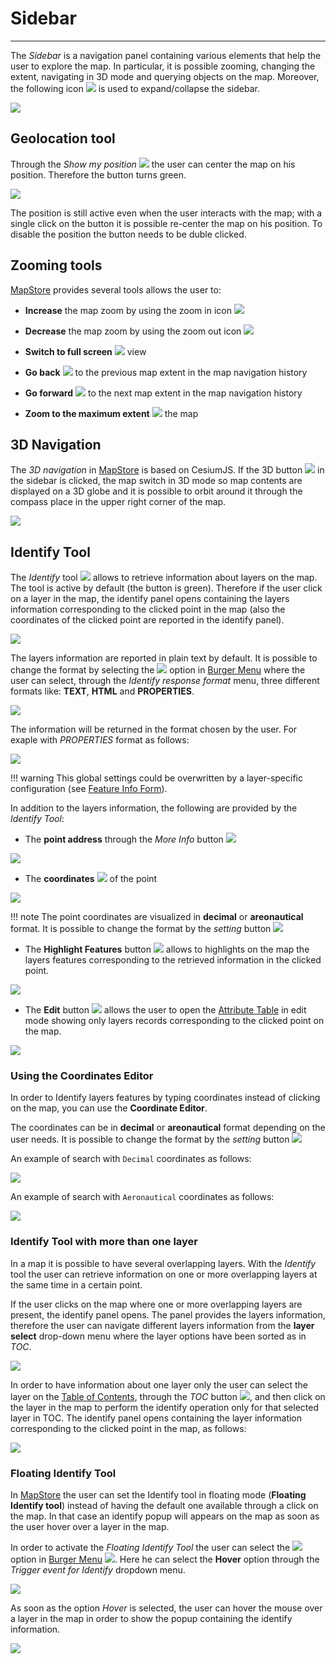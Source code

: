 # Sidebar
*********

The *Sidebar* is a navigation panel containing various elements that help the user to explore the map. In particular, it is possible zooming, changing the extent, navigating in 3D mode and querying objects on the map. 
Moreover, the following icon <img src="../img/button/collapse.jpg" class="ms-docbutton"/> is used to expand/collapse the sidebar.

<img src="../img/side-bar/sidebar.jpg" class="ms-docimage"/>

Geolocation tool
----------------

Through the *Show my position* <img src="../img/button/geolocation.jpg" class="ms-docbutton"/> the user can center the map on his position. Therefore the button turns green. 

<img src="../img/side-bar/position.jpg" class="ms-docimage"/>

The position is still active even when the user interacts with the map; with a single click on the button it is possible re-center the map on his position. 
To disable the position the button needs to be duble clicked. 

Zooming tools
-------------

[MapStore](https://mapstore.geosolutionsgroup.com/mapstore/#/) provides several tools allows the user to:

* **Increase** the map zoom by using the zoom in icon <img src="../img/button/zoom-in.jpg" class="ms-docbutton"/> 

* **Decrease** the map zoom by using the zoom out icon <img src="../img/button/zoom-out.jpg" class="ms-docbutton"/>

* **Switch to full screen**  <img src="../img/button/full-screen.jpg" class="ms-docbutton"/> view

* **Go back** <img src="../img/button/back-extent.jpg" class="ms-docbutton"/> to the previous map extent in the map navigation history

* **Go forward** <img src="../img/button/forward-extent.jpg" class="ms-docbutton"/> to the next map extent in the map navigation history

* **Zoom to the maximum extent** <img src="../img/button/max-extent.jpg" class="ms-docbutton"/> the map

3D Navigation
-------------
The *3D navigation* in [MapStore](https://mapstore.geosolutionsgroup.com/mapstore/#/) is based on CesiumJS. If the 3D button <img src="../img/button/3D-icon.jpg" class="ms-docbutton"/> in the sidebar is clicked, the map switch in 3D mode so map contents are displayed on a 3D globe and it is possible to orbit around it through the compass place in the upper right corner of the map.

<img src="../img/side-bar/3D-mode.jpg" class="ms-docimage"/>

## Identify Tool

The *Identify* tool <img src="../img/button/identify.jpg" class="ms-docbutton"/> allows to retrieve information about layers on the map.
The tool is active by default (the button is green). Therefore if the user click on a layer in the map, the identify panel opens containing the layers information corresponding to the clicked point in the map (also the coordinates of the clicked point are reported in the identify panel).

<img src="../img/side-bar/identify-tool.jpg" class="ms-docimage"/>

The layers information are reported in plain text by default. It is possible to change the format by selecting the <img src="../img/button/setting_button.jpg" class="ms-docbutton"/> option in [Burger Menu](menu-bar.md#burger-menu) where the user can select, through the *Identify response format* menu, three different formats like: **TEXT**, **HTML** and **PROPERTIES**.

<img src="../img/side-bar/format-options.jpg" class="ms-docimage" style="max-width:400px;"/>

The information will be returned in the format chosen by the user. For exaple with *PROPERTIES* format as follows:

<img src="../img/side-bar/format_example.jpg" class="ms-docimage"/>

!!! warning
    This global settings could be overwritten by a layer-specific configuration (see [Feature Info Form](layer-settings.md#feature-info-form)).


In addition to the layers information, the following are provided by the *Identify Tool*: 

* The **point address**  through the *More Info* button  <img src="../img/button/more_info_icon.jpg" class="ms-docbutton"/>

<img src="../img/side-bar/more-info.jpg" class="ms-docimage"/>

* The **coordinates** <img src="../img/button/coordinates_editor_icon.jpg" class="ms-docbutton"/> of the point

<img src="../img/side-bar/coordinate.jpg" class="ms-docimage"/>

!!! note
    The point coordinates are visualized in **decimal** or **areonautical** format. It is possible to change the format by the *setting* button <img src="../img/button/gear_icon.jpg" class="ms-docbutton" style="max-heigth:50px;"/> 

* The **Highlight Features** button <img src="../img/button/highlight_features_icon.jpg" class="ms-docbutton"/> allows to highlights on the map the layers features corresponding to the retrieved information in the clicked point.

<img src="../img/side-bar/hightlight-point1.gif" class="ms-docimage"/>

* The **Edit** button <img src="../img/button/edit_button.jpg" class="ms-docbutton"/> allows the user to open the [Attribute Table](attributes-table.md)  in edit mode showing only layers records corresponding to the clicked point on the map. 

<img src="../img/side-bar/edit_identify.gif" class="ms-docimage"/>

### Using the Coordinates Editor

In order to Identify layers features by typing coordinates instead of clicking on the map, you can use the **Coordinate Editor**. 

The coordinates can be in **decimal** or **areonautical** format depending on the user needs. It is possible to change the format by the *setting* button <img src="../img/button/gear_icon.jpg" class="ms-docbutton" style="max-heigth:50px;"/> 

An example of search with `Decimal` coordinates as follows:

<img src="../img/side-bar/decimal-ex.gif" class="ms-docimage"  />

An example of search with `Aeronautical` coordinates as follows:

<img src="../img/side-bar/areonautical-ex.gif" class="ms-docimage"  style="max-width:700px;"/>

### Identify Tool with more than one layer

In a map it is possible to have several overlapping layers. With the *Identify* tool the user can retrieve information on one or more overlapping layers at the same time in a certain point.

If the user clicks on the map where one or more overlapping layers are present, the identify panel opens. The panel provides the layers information, therefore the user can navigate different layers information from the **layer select** drop-down menu where the layer options have been sorted as in *TOC*.

<img src="../img/side-bar/layers.jpg" class="ms-docimage"/>

In order to have information about one layer only the user can select the layer on the [Table of Contents](toc.md), through the *TOC* button <img src="../img/button/show-layers.jpg" class="ms-docbutton"/>, and then click on the layer in the map to perform the identify operation only for that selected layer in TOC. The identify panel opens containing the layer information corresponding to the clicked point in the map, as follows:

<img src="../img/side-bar/layer.gif" class="ms-docimage"/>

### Floating Identify Tool 

In [MapStore](https://mapstore.geosolutionsgroup.com/mapstore/#/) the user can set the Identify tool in floating mode (**Floating Identify tool**) instead of having the default one available through a click on the map. In that case an identify popup will appears on the map as soon as the user hover over a layer in the map.

In order to activate the *Floating Identify Tool* the user can select the <img src="../img/button/setting_button.jpg" class="ms-docbutton"/> option in [Burger Menu](menu-bar.md#burger-menu) <img src="../img/button/burger.jpg" class="ms-docbutton" />. Here he can select the **Hover** option through the *Trigger event for Identify* dropdown menu.

<img src="../img/side-bar/setting-hover.jpg" class="ms-docimage"/>

As soon as the option *Hover* is selected, the user can hover the mouse over a layer in the map in order to show the popup containing the identify information.

<img src="../img/side-bar/hover-over-map.gif" class="ms-docimage"/>
